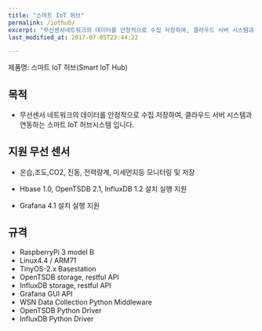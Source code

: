 ```yaml
---
title: "스마트 IoT 허브"
permalink: /iothub/
excerpt: "무선센서네트워크의 데이터를 안정적으로 수집 저장하여, 클라우드 서버 시스템과 연동하는 스마트 IoT 시스템입니다"
last_modified_at: 2017-07-05T23:44:22

---
```


제품명: 스마트 IoT 허브(Smart IoT Hub)

## 목적

- 무선센서 네트워크의 데이터를 안정적으로 수집 저장하여, 클라우드 서버 시스템과 연동하는 스마트 IoT 허브시스템 입니다.

## 지원 무선 센서

- 온습,조도,CO2, 진동, 전력량계, 미세먼지등 모니터링 및 저장

- Hbase 1.0, OpenTSDB 2.1, InfluxDB 1.2 설치 실행 지원

- Grafana 4.1 설치 실행 지원

## 규격

- RaspberryPi 3 model B
- Linux4.4 / ARM71
- TinyOS-2.x Basestation
- OpenTSDB storage, restful API
- InfluxDB storage, restful API
- Grafana GUI API
- WSN Data Collection Python Middleware
- OpenTSDB Python Driver
- InfluxDB Python Driver 
